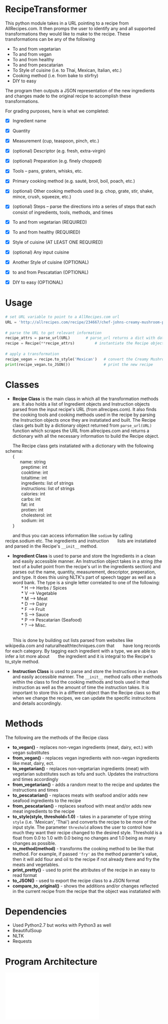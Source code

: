 # RecipeTransformer

This python module takes in a URL pointing to a recipe from AllRecipes.com. It then promps the user to identify any and all supported 
transformations they would like to make to the recipe. These transformations can be any of the following 
	
* To and from vegetarian 
* To and from vegan
* To and from healthy 
* To and from pescatarian
* To Style of cuisine (i.e. to Thai, Mexican, Italian, etc.)
* Cooking method (i.e. from bake to stirfry)
* DIY to easy 


The program then outputs a JSON representation of the new ingredients and changes made to the original recipe to accomplish these transformations. 

For grading purposes, here is what we completed:
 

- [x] Ingredient name
- [x] Quantity
- [x] Measurement (cup, teaspoon, pinch, etc.)
- [x] (optional) Descriptor (e.g. fresh, extra-virgin)
- [x] (optional) Preparation (e.g. finely chopped)
- [x] Tools – pans, graters, whisks, etc.
- [x] Primary cooking method (e.g. sauté, broil, boil, poach, etc.)
- [x] (optional) Other cooking methods used (e.g. chop, grate, stir, shake, mince, crush, squeeze, etc.)
- [x] (optional) Steps – parse the directions into a series of steps that each consist of ingredients, tools, methods, and times
- [x] To and from vegetarian (REQUIRED)
- [x] To and from healthy (REQUIRED)
- [x] Style of cuisine (AT LEAST ONE REQUIRED) 
- [x] (optional) Any input cuisine 
- [x] Another Style of cuisine (OPTIONAL)
- [x] to and from Pescatatian (OPTIONAL)
- [x] DIY to easy (OPTIONAL)




# Usage 

```python
# set URL variable to point to a AllRecipes.com url
URL = 'http://allrecipes.com/recipe/234667/chef-johns-creamy-mushroom-pasta/?internalSource=rotd&referringId=95&referringContentType=recipe%20hub'

# parse the URL to get relevant information
recipe_attrs = parse_url(URL) 		# parse_url returns a dict with data to populate a Recipe object
recipe = Recipe(**recipe_attrs)			# instantiate the Recipe object by unpacking dictionary

# apply a transformation
recipe_vegan = recipe.to_style('Mexican')	# convert the Creamy Mushroom Pasta to be Mexican style
print(recipe_vegan.to_JSON())				# print the new recipe 

```



# Classes

* **Recipe Class** is the main class in which all the transformation methods are. It also holds a list of Ingredient objects and Instruction objects parsed from the input recipe's URL (from allrecipes.com). It also finds the cooking tools and cooking methods used in the recipe by parsing the Instruction objects once they are instatiated and built. The Recipe class gets built by a dictionary object returned from `parse_url(URL)` function which scrapes the URL from allrecipes.com and returns a dictionary with all the necessary information to build the Recipe object. 

&nbsp;&nbsp;&nbsp;&nbsp;&nbsp;&nbsp;The Recipe class gets instatiated with a dictionary with the following schema:
<br />
&nbsp;&nbsp;&nbsp;&nbsp;&nbsp;&nbsp;{
	<br />
&nbsp;&nbsp;&nbsp;&nbsp;&nbsp;&nbsp;&nbsp;&nbsp;&nbsp;&nbsp;&nbsp;&nbsp;name: string
		<br />
&nbsp;&nbsp;&nbsp;&nbsp;&nbsp;&nbsp;&nbsp;&nbsp;&nbsp;&nbsp;&nbsp;&nbsp;		preptime: int
		<br />
&nbsp;&nbsp;&nbsp;&nbsp;&nbsp;&nbsp;&nbsp;&nbsp;&nbsp;&nbsp;&nbsp;&nbsp;		cooktime: int
		<br />
&nbsp;&nbsp;&nbsp;&nbsp;&nbsp;&nbsp;&nbsp;&nbsp;&nbsp;&nbsp;&nbsp;&nbsp;		totaltime: int
		<br />
&nbsp;&nbsp;&nbsp;&nbsp;&nbsp;&nbsp;&nbsp;&nbsp;&nbsp;&nbsp;&nbsp;&nbsp;		ingredients: list of strings
		<br />
&nbsp;&nbsp;&nbsp;&nbsp;&nbsp;&nbsp;&nbsp;&nbsp;&nbsp;&nbsp;&nbsp;&nbsp;		instructions: list of strings
		<br />
&nbsp;&nbsp;&nbsp;&nbsp;&nbsp;&nbsp;&nbsp;&nbsp;&nbsp;&nbsp;&nbsp;&nbsp;		calories: int
		<br />
&nbsp;&nbsp;&nbsp;&nbsp;&nbsp;&nbsp;&nbsp;&nbsp;&nbsp;&nbsp;&nbsp;&nbsp;		carbs: int
		<br />
&nbsp;&nbsp;&nbsp;&nbsp;&nbsp;&nbsp;&nbsp;&nbsp;&nbsp;&nbsp;&nbsp;&nbsp;		fat: int
		<br />
&nbsp;&nbsp;&nbsp;&nbsp;&nbsp;&nbsp;&nbsp;&nbsp;&nbsp;&nbsp;&nbsp;&nbsp;		protien: int
		<br />
&nbsp;&nbsp;&nbsp;&nbsp;&nbsp;&nbsp;&nbsp;&nbsp;&nbsp;&nbsp;&nbsp;&nbsp;		cholesterol: int
		<br />
&nbsp;&nbsp;&nbsp;&nbsp;&nbsp;&nbsp;&nbsp;&nbsp;&nbsp;&nbsp;&nbsp;&nbsp;		sodium: int
<br />
&nbsp;&nbsp;&nbsp;&nbsp;&nbsp;&nbsp;}
<br />

&nbsp;&nbsp;&nbsp;&nbsp;&nbsp;&nbsp;and thus you can access information like `sodium` by calling recipe.sodium etc. The ingredients and instruction 
&nbsp;&nbsp;&nbsp;&nbsp;&nbsp;&nbsp;lists are instatiated and parsed in the Recipe's `__init__` method.


* **Ingredient Class** is used to parse and store the Ingredients in a clean and easily accessible manner. An Instruction object takes in a string (the text of a bullet point from the recipe's url in the ingredients section) and parses out the name, quantity, measurement, descriptor, preperation, and type. It does this using NLTK's part of speech tagger as well as a word bank. The type is a single letter correlated to one of the following:
		<br />
&nbsp;&nbsp;&nbsp;&nbsp;&nbsp;&nbsp;		* H --> Herbs / Spices
		<br />
&nbsp;&nbsp;&nbsp;&nbsp;&nbsp;&nbsp;		* V --> Vegetable 
		<br />
&nbsp;&nbsp;&nbsp;&nbsp;&nbsp;&nbsp;		* M --> Meat
		<br />
&nbsp;&nbsp;&nbsp;&nbsp;&nbsp;&nbsp;		* D --> Dairy
		<br />
&nbsp;&nbsp;&nbsp;&nbsp;&nbsp;&nbsp;		* F --> Fruit
		<br />
&nbsp;&nbsp;&nbsp;&nbsp;&nbsp;&nbsp;		* S --> Sauce
		<br />
&nbsp;&nbsp;&nbsp;&nbsp;&nbsp;&nbsp;		* P --> Pescatarian (Seafood)
		<br />
&nbsp;&nbsp;&nbsp;&nbsp;&nbsp;&nbsp;		* ? --> Misc.
		<br />
		<br />

&nbsp;&nbsp;&nbsp;&nbsp;&nbsp;&nbsp;This is done by building out lists parsed from websites like wikipedia.com and naturalhealthtechniques.com that 
&nbsp;&nbsp;&nbsp;&nbsp;&nbsp;&nbsp;have long records for each category. By tagging each ingredient with a type, we are able to infer a lot more about
&nbsp;&nbsp;&nbsp;&nbsp;&nbsp;&nbsp;the ingredient and it is integral to the Recipe's to_style method.


* **Instruction Class** is used to parse and store the Instructions in a clean and easily accessible manner. The `__init__` method calls other methods within the class to find the cooking methods and tools used in that instruction as well as the amount of time the instruction takes. It is important to store this in a different object than the Recipe class so that when we change the recipes, we can update the specific instrucitons and details accordingly.



# Methods

The following are the methods of the Recipe class

* **to_vegan()** - replaces non-vegan ingredients (meat, dairy, ect.) with vegan substitutes
* **from_vegan()** - replaces vegan ingredients with non-vegan ingredients like meat, dairy, ect. 
* **to_vegetarian()** - replaces non-vegetarian ingredients (meat) with vegetarian substitutes such as tofu and such. Updates the instructions and times accordingly
* **from_vegetarian()** - adds a random meat to the recipe and updates the instructions and times
* **to_pescatarian()** - replaces meats with seafood and/or adds new seafood ingredients to the recipe
* **from_pescatarian()** - replaces seafood with meat and/or adds new meat ingredients to the recipe
* **to_style(style, threshold=1.0)** - takes in a parameter of type string `style` (i.e. 'Mexican', 'Thai') and converts the recipe to be more of the input style. The parameter `threshold` allows the user to control how much they want their recipe changed to the desired style. Threshold is a float from 0.0 to 1.0 with 0.0 being no changes and 1.0 being as many changes as possible. 
* **to_method(method)** - transforms the cooking method to be like that method. For example, if passed `'fry'` as the method paramter's value, then it will add flour and oil to the recipe if not already there and fry the meats and vegetables.
* **print_pretty()** - used to print the attributes of the recipe in an easy to read format
* **to_JSON()** - used to export the recipe class to a JSON format
* **compare_to_original()** - shows the additions and/or changes reflected in the current recipe from the recipe that the object was instatiated with


# Dependencies 

* Used Python2.7 but works with Python3 as well
* BeautifulSoup
* NLTK
* Requests


# Program Architecture

![Program Architecture](./Program_Architecture.pdf)

